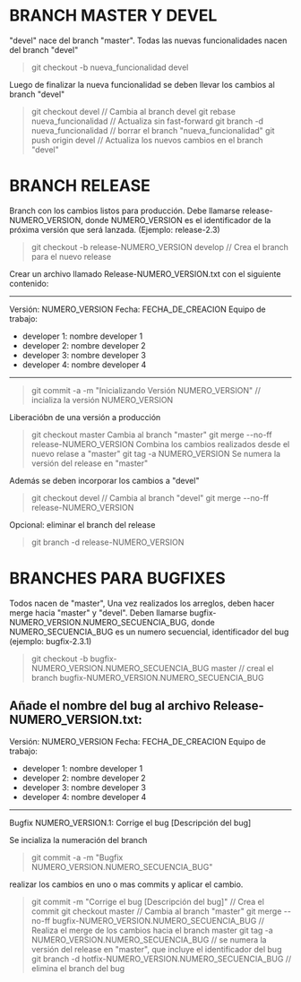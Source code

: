 # BRANCH MASTER Y DEVEL

"devel" nace del branch "master". Todas las nuevas funcionalidades nacen del branch "devel"

> git checkout -b nueva_funcionalidad devel

Luego de finalizar la nueva funcionalidad se deben llevar los cambios al branch "devel"

> git checkout devel // Cambia al branch devel
> git rebase nueva_funcionalidad // Actualiza sin fast-forward
> git branch -d nueva_funcionalidad // borrar el branch "nueva_funcionalidad"
> git push origin devel // Actualiza los nuevos cambios en el branch "devel"

# BRANCH RELEASE

Branch con los cambios listos para producción.
Debe llamarse release-NUMERO_VERSION, donde NUMERO_VERSION es el identificador de la próxima versión que será lanzada. (Ejemplo: release-2.3)

> git checkout -b release-NUMERO_VERSION develop // Crea el branch para el nuevo release

Crear un archivo llamado Release-NUMERO_VERSION.txt con el siguiente contenido:

-----------------------
Versión: NUMERO_VERSION
Fecha: FECHA_DE_CREACION
Equipo de trabajo: 
- developer 1: nombre developer 1
- developer 2: nombre developer 2
- developer 3: nombre developer 3
- developer 4: nombre developer 4
-----------------------

> git commit -a -m "Inicializando Versión NUMERO_VERSION" // incializa la versión NUMERO_VERSION

Liberacióbn de una versión a producción

> git checkout master
Cambia al branch "master"
> git merge --no-ff release-NUMERO_VERSION
Combina los cambios realizados desde el nuevo relase a "master"
> git tag -a NUMERO_VERSION
Se numera la versión del release en "master"

Además se deben incorporar los cambios a "devel"

> git checkout devel // Cambia al branch "devel"
> git merge --no-ff release-NUMERO_VERSION

Opcional: eliminar el branch del release

> git branch -d release-NUMERO_VERSION

# BRANCHES PARA BUGFIXES

Todos nacen de "master", Una vez realizados los arreglos, deben hacer merge hacia "master" y "devel". Deben llamarse bugfix-NUMERO_VERSION.NUMERO_SECUENCIA_BUG, donde NUMERO_SECUENCIA_BUG es un numero secuencial, identificador del bug (ejemplo: bugfix-2.3.1)

> git checkout -b bugfix-NUMERO_VERSION.NUMERO_SECUENCIA_BUG master // creal el branch bugfix-NUMERO_VERSION.NUMERO_SECUENCIA_BUG

Añade el nombre del bug al archivo Release-NUMERO_VERSION.txt:
-----------------------
Versión: NUMERO_VERSION
Fecha: FECHA_DE_CREACION
Equipo de trabajo: 
- developer 1: nombre developer 1
- developer 2: nombre developer 2
- developer 3: nombre developer 3
- developer 4: nombre developer 4
-----------------------
Bugfix NUMERO_VERSION.1: Corrige el bug [Descripción del bug]

Se incializa la numeración del branch

> git commit -a -m "Bugfix NUMERO_VERSION.NUMERO_SECUENCIA_BUG"

realizar los cambios en uno o mas commits y aplicar el cambio.

> git commit -m "Corrige el bug [Descripción del bug]" // Crea el commit
> git checkout master // Cambia al branch "master"
> git merge --no-ff bugfix-NUMERO_VERSION.NUMERO_SECUENCIA_BUG // Realiza el merge de los cambios hacia el branch master
> git tag -a NUMERO_VERSION.NUMERO_SECUENCIA_BUG // se numera la versión del release en "master", que incluye el identificador del bug
> git branch -d hotfix-NUMERO_VERSION.NUMERO_SECUENCIA_BUG // elimina el branch del bug